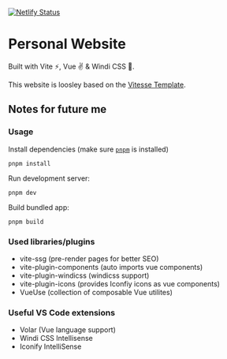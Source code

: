 [![Netlify Status](https://api.netlify.com/api/v1/badges/6aec6947-1dc7-4e5d-bed5-641148f67f27/deploy-status)](https://app.netlify.com/sites/mariagrandury/deploys)

# Personal Website

Built with Vite ⚡, Vue ✌️ & Windi CSS 💨.

This website is loosley based on the [Vitesse Template](https://github.com/antfu/vitesse).

## Notes for future me

### Usage

Install dependencies (make sure [`pnpm`](https://pnpm.io) is installed)

```
pnpm install
```

Run development server:

```
pnpm dev
```

Build bundled app:

```
pnpm build
```

### Used libraries/plugins

* vite-ssg (pre-render pages for better SEO)
* vite-plugin-components (auto imports vue components)
* vite-plugin-windicss (windicss support)
* vite-plugin-icons (provides Iconfiy icons as vue components)
* VueUse (collection of composable Vue utilites)

### Useful VS Code extensions

* Volar (Vue language support)
* Windi CSS Intellisense
* Iconify IntelliSense
